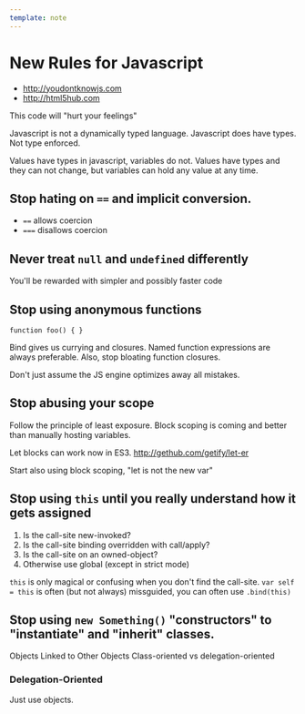 ```yaml
---
template: note
---
```


New Rules for Javascript
===================

* http://youdontknowjs.com
* http://html5hub.com

This code will "hurt your feelings"

Javascript is not a dynamically typed language. Javascript does have types. Not type enforced.

Values have types in javascript, variables do not. Values have types and they can not change, but variables can hold any value at any time.

## Stop hating on `==` and implicit conversion.

* `==` allows coercion
* `===` disallows coercion

## Never treat `null` and `undefined` differently
You'll be rewarded with simpler and possibly faster code

## Stop using anonymous functions

    function foo() { }
    
Bind gives us currying and closures. Named function expressions are always preferable. Also, stop bloating function closures.

Don't just assume the JS engine optimizes away all mistakes.

## Stop abusing your scope
Follow the principle of least exposure. Block scoping is coming and better than manually hosting variables.

Let blocks can work now in ES3. http://gethub.com/getify/let-er

Start also using block scoping, "let is not the new var"

## Stop using `this` until you really understand how it gets assigned

1. Is the call-site new-invoked?
2. Is the call-site binding overridden with call/apply?
3. Is the call-site on an owned-object?
4. Otherwise use global (except in strict mode)

`this` is only magical or confusing when you don't find the call-site.
`var self = this` is often (but not always) missguided, you can often use `.bind(this)`

## Stop using `new Something()` "constructors" to "instantiate" and "inherit" classes.

Objects Linked to Other Objects
Class-oriented vs delegation-oriented

### Delegation-Oriented
Just use objects.
